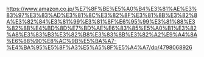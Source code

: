 


https://www.amazon.co.jp/%E7%8F%BE%E5%A0%B4%E3%81%AE%E3%83%97%E3%83%AD%E3%81%8C%E3%82%8F%E3%81%8B%E3%82%8A%E3%82%84%E3%81%99%E3%81%8F%E6%95%99%E3%81%88%E3%82%8B%E4%BD%8D%E7%BD%AE%E6%83%85%E5%A0%B1%E3%82%A8%E3%83%B3%E3%82%B8%E3%83%8B%E3%82%A2%E9%A4%8A%E6%88%90%E8%AC%9B%E5%BA%A7-%E4%BA%95%E5%8F%A3%E5%A5%8F%E5%A4%A7/dp/4798068926
